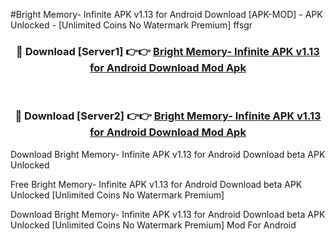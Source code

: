 #Bright Memory- Infinite APK v1.13 for Android Download [APK-MOD] - APK Unlocked - [Unlimited Coins No Watermark Premium] ffsgr



<div align="center">

<h3>🔴 Download [Server1] 👉👉 <a href="https://momento.my/?title=Bright_Memory-_Infinite_APK_v1.13_for_Android_Download">Bright Memory- Infinite APK v1.13 for Android Download Mod Apk</a></h3><br>

<h3>🔴 Download [Server2] 👉👉 <a href="https://momento.my/?title=Bright_Memory-_Infinite_APK_v1.13_for_Android_Download">Bright Memory- Infinite APK v1.13 for Android Download Mod Apk</a></h3>
</div>



Download Bright Memory- Infinite APK v1.13 for Android Download beta APK Unlocked

Free Bright Memory- Infinite APK v1.13 for Android Download beta APK Unlocked [Unlimited Coins No Watermark Premium]

Download Bright Memory- Infinite APK v1.13 for Android Download beta APK Unlocked [Unlimited Coins No Watermark Premium] Mod For Android
